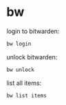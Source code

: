 # bw

login to bitwarden:
```bash
bw login
```

unlock bitwarden:
```bash
bw unlock
```

list all items:
```bash
bw list items
```
